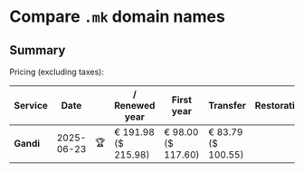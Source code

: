 # Compare `.mk` domain names

## Summary

Pricing (excluding taxes):

| Service | Date |  | / Renewed year | First year | Transfer | Restoration |
|--|--|--|--|--|--|--|
| **Gandi** | 2025-06-23 | 🏆 | € 191.98<br>($ 215.98) | € 98.00<br>($ 117.60) | € 83.79<br>($ 100.55) |  |
